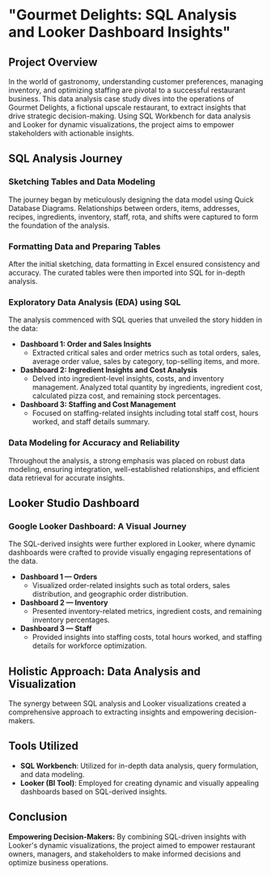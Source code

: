 
# **"Gourmet Delights: SQL Analysis and Looker Dashboard Insights"**

## Project Overview
In the world of gastronomy, understanding customer preferences, managing inventory, and optimizing staffing are pivotal to a successful restaurant business. This data analysis case study dives into the operations of Gourmet Delights, a fictional upscale restaurant, to extract insights that drive strategic decision-making. Using SQL Workbench for data analysis and Looker for dynamic visualizations, the project aims to empower stakeholders with actionable insights.

## SQL Analysis Journey
### Sketching Tables and Data Modeling
The journey began by meticulously designing the data model using Quick Database Diagrams. Relationships between orders, items, addresses, recipes, ingredients, inventory, staff, rota, and shifts were captured to form the foundation of the analysis.

### Formatting Data and Preparing Tables
After the initial sketching, data formatting in Excel ensured consistency and accuracy. The curated tables were then imported into SQL for in-depth analysis.

### Exploratory Data Analysis (EDA) using SQL
The analysis commenced with SQL queries that unveiled the story hidden in the data:
- **Dashboard 1: Order and Sales Insights**
    - Extracted critical sales and order metrics such as total orders, sales, average order value, sales by category, top-selling items, and more.
- **Dashboard 2: Ingredient Insights and Cost Analysis**
    - Delved into ingredient-level insights, costs, and inventory management. Analyzed total quantity by ingredients, ingredient cost, calculated pizza cost, and remaining stock percentages.
- **Dashboard 3: Staffing and Cost Management**
    - Focused on staffing-related insights including total staff cost, hours worked, and staff details summary.

### Data Modeling for Accuracy and Reliability
Throughout the analysis, a strong emphasis was placed on robust data modeling, ensuring integration, well-established relationships, and efficient data retrieval for accurate insights.

## Looker Studio Dashboard
### Google Looker Dashboard: A Visual Journey
The SQL-derived insights were further explored in Looker, where dynamic dashboards were crafted to provide visually engaging representations of the data.
- **Dashboard 1 — Orders**
    - Visualized order-related insights such as total orders, sales distribution, and geographic order distribution.
- **Dashboard 2 — Inventory**
    - Presented inventory-related metrics, ingredient costs, and remaining inventory percentages.
- **Dashboard 3 — Staff**
    - Provided insights into staffing costs, total hours worked, and staffing details for workforce optimization.

## Holistic Approach: Data Analysis and Visualization
The synergy between SQL analysis and Looker visualizations created a comprehensive approach to extracting insights and empowering decision-makers.

## Tools Utilized
- **SQL Workbench**: Utilized for in-depth data analysis, query formulation, and data modeling.
- **Looker (BI Tool)**: Employed for creating dynamic and visually appealing dashboards based on SQL-derived insights.

## Conclusion
**Empowering Decision-Makers:** By combining SQL-driven insights with Looker's dynamic visualizations, the project aimed to empower restaurant owners, managers, and stakeholders to make informed decisions and optimize business operations.
